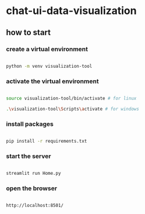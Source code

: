 # chat-ui-data-visualization

## how to start

### create a virtual environment

```bash

python -m venv visualization-tool

```

### activate the virtual environment

```bash

source visualization-tool/bin/activate # for linux

.\visualization-tool\Scripts\activate # for windows

```

### install packages

```bash

pip install -r requirements.txt

```

### start the server

```bash

streamlit run Home.py

```

### open the browser

```bash

http://localhost:8501/

```
